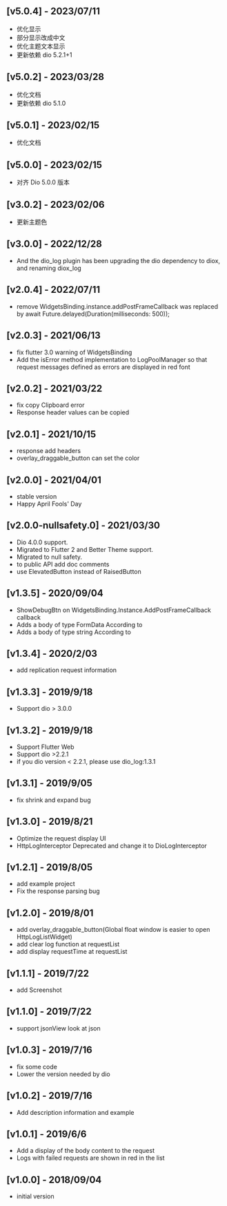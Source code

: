 ## [v5.0.4] - 2023/07/11

- 优化显示
- 部分显示改成中文
- 优化主题文本显示
- 更新依赖 dio 5.2.1+1

## [v5.0.2] - 2023/03/28

- 优化文档
- 更新依赖 dio 5.1.0

## [v5.0.1] - 2023/02/15

- 优化文档

## [v5.0.0] - 2023/02/15

- 对齐 Dio 5.0.0 版本

## [v3.0.2] - 2023/02/06

- 更新主题色

## [v3.0.0] - 2022/12/28

- And the dio_log plugin has been upgrading the dio dependency to diox, and renaming diox_log

## [v2.0.4] - 2022/07/11

- remove WidgetsBinding.instance.addPostFrameCallback was replaced by await Future.delayed(Duration(milliseconds: 500));

## [v2.0.3] - 2021/06/13

- fix flutter 3.0 warning of WidgetsBinding
- Add the isError method implementation to LogPoolManager so that request messages defined as errors are displayed in red font

## [v2.0.2] - 2021/03/22

- fix copy Clipboard error
- Response header values can be copied

## [v2.0.1] - 2021/10/15

- response add headers
- overlay_draggable_button can set the color

## [v2.0.0] - 2021/04/01

- stable version
- Happy April Fools' Day

## [v2.0.0-nullsafety.0] - 2021/03/30

- Dio 4.0.0 support.
- Migrated to Flutter 2 and Better Theme support.
- Migrated to null safety.
- to public API add doc comments
- use ElevatedButton instead of RaisedButton

## [v1.3.5] - 2020/09/04

- ShowDebugBtn on WidgetsBinding.Instance.AddPostFrameCallback callback
- Adds a body of type FormData According to
- Adds a body of type string According to

## [v1.3.4] - 2020/2/03

- add replication request information

## [v1.3.3] - 2019/9/18

- Support dio > 3.0.0

## [v1.3.2] - 2019/9/18

- Support Flutter Web
- Support dio >2.2.1
- if you dio version < 2.2.1, please use dio_log:1.3.1

## [v1.3.1] - 2019/9/05

- fix shrink and expand bug

## [v1.3.0] - 2019/8/21

- Optimize the request display UI
- HttpLogInterceptor Deprecated and change it to DioLogInterceptor

## [v1.2.1] - 2019/8/05

- add example project
- Fix the response parsing bug

## [v1.2.0] - 2019/8/01

- add overlay_draggable_button(Global float window is easier to open HttpLogListWidget)
- add clear log function at requestList
- add display requestTime at requestList

## [v1.1.1] - 2019/7/22

- add Screenshot

## [v1.1.0] - 2019/7/22

- support jsonView look at json

## [v1.0.3] - 2019/7/16

- fix some code
- Lower the version needed by dio

## [v1.0.2] - 2019/7/16

- Add description information and example

## [v1.0.1] - 2019/6/6

- Add a display of the body content to the request
- Logs with failed requests are shown in red in the list

## [v1.0.0] - 2018/09/04

- initial version
